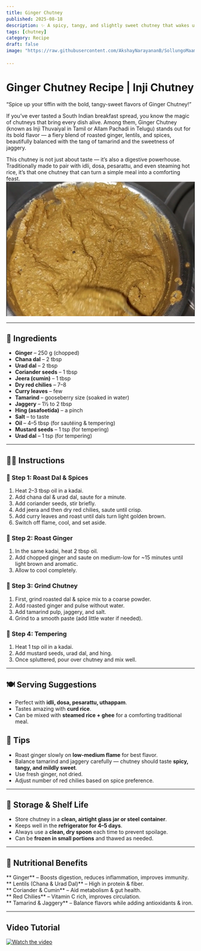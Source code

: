 ```yaml
---
title: Ginger Chutney  
published: 2025-08-18  
description: ✨ A spicy, tangy, and slightly sweet chutney that wakes up your taste buds — perfect with idli, dosa, or even hot rice with ghee! ✨  
tags: [chutney]  
category: Recipe  
draft: false  
image: "https://raw.githubusercontent.com/AkshayNarayananB/SollungoMaami/master/images/gingerchutney.png"  

---
```


# Ginger Chutney Recipe | Inji Chutney  

“Spice up your tiffin with the bold, tangy-sweet flavors of Ginger Chutney!”  

If you’ve ever tasted a South Indian breakfast spread, you know the magic of chutneys that bring every dish alive.
Among them, Ginger Chutney (known as Inji Thuvaiyal in Tamil or Allam Pachadi in Telugu) stands out for its bold flavor — a fiery blend of roasted ginger, lentils, and spices, beautifully balanced with the tang of tamarind and the sweetness of jaggery.

This chutney is not just about taste — it’s also a digestive powerhouse. Traditionally made to pair with idli, dosa, pesarattu, and even steaming hot rice, it’s that one chutney that can turn a simple meal into a comforting feast.
![gingerchutney](https://raw.githubusercontent.com/AkshayNarayananB/SollungoMaami/master/images/gingerchutney.png)  

---

## 🛒 Ingredients  

-  **Ginger** – 250 g (chopped)  
-  **Chana dal** – 2 tbsp  
-  **Urad dal** – 2 tbsp  
-  **Coriander seeds** – 1 tbsp  
-  **Jeera (cumin)** – 1 tbsp  
-  **Dry red chilies** – 7–8  
-  **Curry leaves** – few  
-  **Tamarind** – gooseberry size (soaked in water)  
-  **Jaggery** – 1½ to 2 tbsp  
-  **Hing (asafoetida)** – a pinch  
-  **Salt** – to taste  
-  **Oil** – 4–5 tbsp (for sautéing & tempering)  
-  **Mustard seeds** – 1 tsp (for tempering)  
-  **Urad dal** – 1 tsp (for tempering)  

---

## 👩‍🍳 Instructions  

### 🔸 Step 1: Roast Dal & Spices  
1. Heat 2–3 tbsp oil in a kadai.  
2. Add chana dal & urad dal, saute for a minute.  
3. Add coriander seeds, stir briefly.  
4. Add jeera and then dry red chilies, saute until crisp.  
5. Add curry leaves and roast until dals turn light golden brown.  
6. Switch off flame, cool, and set aside.  

### 🔸 Step 2: Roast Ginger  
1. In the same kadai, heat 2 tbsp oil.  
2. Add chopped ginger and saute on medium-low for ~15 minutes until light brown and aromatic.  
3. Allow to cool completely.  

### 🔸 Step 3: Grind Chutney  
1. First, grind roasted dal & spice mix to a coarse powder.  
2. Add roasted ginger and pulse without water.  
3. Add tamarind pulp, jaggery, and salt.  
4. Grind to a smooth paste (add little water if needed).  

### 🔸 Step 4: Tempering  
1. Heat 1 tsp oil in a kadai.  
2. Add mustard seeds, urad dal, and hing.  
3. Once spluttered, pour over chutney and mix well.  

---
## 🍽️ Serving Suggestions  

- Perfect with **idli, dosa, pesarattu, uthappam**.  
- Tastes amazing with **curd rice**.  
- Can be mixed with **steamed rice + ghee** for a comforting traditional meal.

## 🌟 Tips  

- Roast ginger slowly on **low-medium flame** for best flavor.  
- Balance tamarind and jaggery carefully — chutney should taste **spicy, tangy, and mildly sweet**.  
- Use fresh ginger, not dried.  
- Adjust number of red chilies based on spice preference.  

---

## 🫙 Storage & Shelf Life  

- Store chutney in a **clean, airtight glass jar or steel container**.  
- Keeps well in the **refrigerator for 4–5 days**.  
- Always use a **clean, dry spoon** each time to prevent spoilage.  
- Can be **frozen in small portions** and thawed as needed.  

---

## 🥦 Nutritional Benefits  

** Ginger** – Boosts digestion, reduces inflammation, improves immunity.  
** Lentils (Chana & Urad Dal)** – High in protein & fiber.  
** Coriander & Cumin** – Aid metabolism & gut health.  
** Red Chilies** – Vitamin C rich, improves circulation.  
** Tamarind &  Jaggery** – Balance flavors while adding antioxidants & iron.  

---
## Video Tutorial 
[![Watch the video](https://img.youtube.com/vi/3ZENb9TeW-g/0.jpg)](https://youtu.be/3ZENb9TeW-g?si=Aq1g1sLYhERq4GR9)

